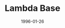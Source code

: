 ---
mission_id: lambda
slug: "lambda-base"
editorsChoice:
title: "Lambda Base"
authors: 
    - "David Lovejoy"
date: 1996-01-26
filename: "/missions/lambda.zip"
description: ""
cover: 
levelReplaced:	SECBASE
difficulty: yes
bm:	yes
fme: yes
wax: no
three_do: yes
voc: yes
gmd: no
vue: no
lfd: yes
base: "New level from scratch" 
editors: "DFUSE"

---